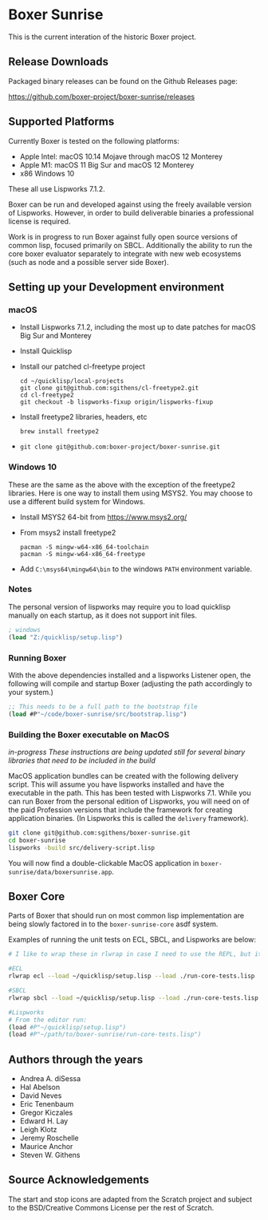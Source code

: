 # Boxer Sunrise

This is the current interation of the historic Boxer project.

## Release Downloads

Packaged binary releases can be found on the Github Releases page:

https://github.com/boxer-project/boxer-sunrise/releases

## Supported Platforms

Currently Boxer is tested on the following platforms:

- Apple Intel: macOS 10.14 Mojave through macOS 12 Monterey
- Apple M1: macOS 11 Big Sur and macOS 12 Monterey
- x86 Windows 10

These all use Lispworks 7.1.2.

Boxer can be run and developed against using the freely available version of Lispworks. However, in order to
build deliverable binaries a professional license is required.

Work is in progress to run Boxer against fully open source versions of common lisp, focused primarily on SBCL.
Additionally the ability to run the core boxer evaluator separately to integrate with new web ecosystems (such
as node and a possible server side Boxer).

## Setting up your Development environment

### macOS

- Install Lispworks 7.1.2, including the most up to date patches for macOS Big Sur and Monterey
- Install Quicklisp
- Install our patched cl-freetype project

  ```
  cd ~/quicklisp/local-projects
  git clone git@github.com:sgithens/cl-freetype2.git
  cd cl-freetype2
  git checkout -b lispworks-fixup origin/lispworks-fixup
  ```
- Install freetype2 libraries, headers, etc
  ```
  brew install freetype2
  ```
- `git clone git@github.com:boxer-project/boxer-sunrise.git`


### Windows 10

These are the same as the above with the exception of the freetype2 libraries. Here is one way to install them using
MSYS2. You may choose to use a different build system for Windows.

- Install MSYS2 64-bit from https://www.msys2.org/

- From msys2 install freetype2

  ```
  pacman -S mingw-w64-x86_64-toolchain
  pacman -S mingw-w64-x86_64-freetype
  ```

- Add `C:\msys64\mingw64\bin` to the windows `PATH` environment variable.

### Notes

The personal version of lispworks may require you to load quicklisp manually on each startup, as it does not support
init files.
```lisp
; windows
(load "Z:/quicklisp/setup.lisp")
```

### Running Boxer

With the above dependencies installed and a lispworks Listener open, the following will compile and startup Boxer (adjusting the
path accordingly to your system.)

```lisp
;; This needs to be a full path to the bootstrap file
(load #P"~/code/boxer-sunrise/src/bootstrap.lisp")
```

### Building the Boxer executable on MacOS

*in-progress These instructions are being updated still for several binary libraries that need to be included
in the build*

MacOS application bundles can be created with the following delivery script. This will assume you have lispworks
installed and have the executable in the path. This has been tested with Lispworks 7.1. While you can run Boxer
from the personal edition of Lispworks, you will need on of the paid Profession versions that include the framework
for creating application binaries. (In Lispworks this is called the `delivery` framework).

```bash
git clone git@github.com:sgithens/boxer-sunrise.git
cd boxer-sunrise
lispworks -build src/delivery-script.lisp
```

You will now find a double-clickable MacOS application in `boxer-sunrise/data/boxersunrise.app`.

## Boxer Core

Parts of Boxer that should run on most common lisp implementation are being slowly factored in to the
`boxer-sunrise-core` asdf system.

Examples of running the unit tests on ECL, SBCL, and Lispworks are below:

```sh
# I like to wrap these in rlwrap in case I need to use the REPL, but it's optional

#ECL
rlwrap ecl --load ~/quicklisp/setup.lisp --load ./run-core-tests.lisp

#SBCL
rlwrap sbcl --load ~/quicklisp/setup.lisp --load ./run-core-tests.lisp

#Lispworks
# From the editor run:
(load #P"~/quicklisp/setup.lisp")
(load #P"~/path/to/boxer-sunrise/run-core-tests.lisp")
```

## Authors through the years

* Andrea A. diSessa
* Hal Abelson
* David Neves
* Eric Tenenbaum
* Gregor Kiczales
* Edward H. Lay
* Leigh Klotz
* Jeremy Roschelle
* Maurice Anchor
* Steven W. Githens

## Source Acknowledgements

The start and stop icons are adapted from the Scratch project and subject to the BSD/Creative Commons License per
the rest of Scratch.

